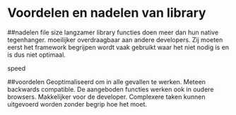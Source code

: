 # Voordelen en nadelen van library

##nadelen
file size
langzamer library functies doen meer dan hun native tegenhanger.
moeilijker overdraagbaar aan andere developers. Zij moeten eerst het framework begrijpen
wordt vaak gebruikt waar het niet nodig is en is dus niet optimaal.

speed

##voordelen
Geoptimaliseerd om in alle gevallen te werken.
Meteen backwards compatible. De aangeboden functies werken ook in oudere browsers.
Makkelijker voor de developer. Complexere taken kunnen uitgevoerd worden zonder begrip hoe het moet.
